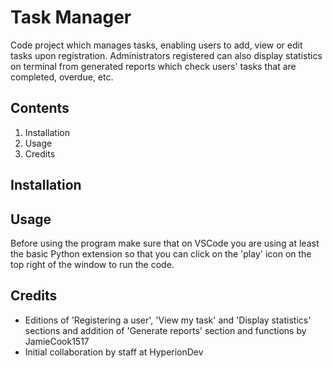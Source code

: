 # Task Manager

Code project which manages tasks, enabling users to add, view or edit tasks upon registration. Administrators registered can also display statistics on terminal from generated reports which check users' tasks that are completed, overdue, etc.

## Contents

1. Installation
2. Usage
3. Credits

## Installation

## Usage

Before using the program make sure that on VSCode you are using at least the basic Python extension so that you can click on the 'play' icon on the top right of the window to run the code.


## Credits

* Editions of 'Registering a user', 'View my task' and 'Display statistics' sections and addition of 'Generate reports' section and functions by JamieCook1517
* Initial collaboration by staff at HyperionDev
